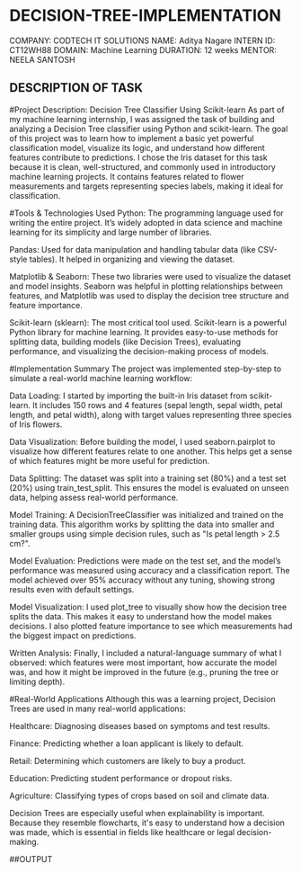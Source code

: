 # DECISION-TREE-IMPLEMENTATION
COMPANY: CODTECH IT SOLUTIONS 
NAME: Aditya Nagare
INTERN ID: CT12WH88 
DOMAIN: Machine Learning
DURATION: 12 weeks 
MENTOR: NEELA SANTOSH
## DESCRIPTION OF TASK
  #Project Description: 
Decision Tree Classifier Using Scikit-learn
As part of my machine learning internship, I was assigned the task of building and analyzing a Decision Tree classifier using Python and scikit-learn. The goal of this project was to learn how to implement a basic yet powerful classification model, visualize its logic, and understand how different features contribute to predictions. I chose the Iris dataset for this task because it is clean, well-structured, and commonly used in introductory machine learning projects. It contains features related to flower measurements and targets representing species labels, making it ideal for classification.


  #Tools & Technologies Used
Python: The programming language used for writing the entire project. It’s widely adopted in data science and machine learning for its simplicity and large number of libraries.

Pandas: Used for data manipulation and handling tabular data (like CSV-style tables). It helped in organizing and viewing the dataset.

Matplotlib & Seaborn: These two libraries were used to visualize the dataset and model insights. Seaborn was helpful in plotting relationships between features, and Matplotlib was used to display the decision tree structure and feature importance.

Scikit-learn (sklearn): The most critical tool used. Scikit-learn is a powerful Python library for machine learning. It provides easy-to-use methods for splitting data, building models (like Decision Trees), evaluating performance, and visualizing the decision-making process of models.



  #Implementation Summary
The project was implemented step-by-step to simulate a real-world machine learning workflow:

Data Loading:
I started by importing the built-in Iris dataset from scikit-learn. It includes 150 rows and 4 features (sepal length, sepal width, petal length, and petal width), along with target values representing three species of Iris flowers.

Data Visualization:
Before building the model, I used seaborn.pairplot to visualize how different features relate to one another. This helps get a sense of which features might be more useful for prediction.

Data Splitting:
The dataset was split into a training set (80%) and a test set (20%) using train_test_split. This ensures the model is evaluated on unseen data, helping assess real-world performance.

Model Training:
A DecisionTreeClassifier was initialized and trained on the training data. This algorithm works by splitting the data into smaller and smaller groups using simple decision rules, such as "Is petal length > 2.5 cm?".

Model Evaluation:
Predictions were made on the test set, and the model’s performance was measured using accuracy and a classification report. The model achieved over 95% accuracy without any tuning, showing strong results even with default settings.

Model Visualization:
I used plot_tree to visually show how the decision tree splits the data. This makes it easy to understand how the model makes decisions. I also plotted feature importance to see which measurements had the biggest impact on predictions.

Written Analysis:
Finally, I included a natural-language summary of what I observed: which features were most important, how accurate the model was, and how it might be improved in the future (e.g., pruning the tree or limiting depth).

  #Real-World Applications
Although this was a learning project, Decision Trees are used in many real-world applications:

Healthcare: Diagnosing diseases based on symptoms and test results.

Finance: Predicting whether a loan applicant is likely to default.

Retail: Determining which customers are likely to buy a product.

Education: Predicting student performance or dropout risks.

Agriculture: Classifying types of crops based on soil and climate data.

Decision Trees are especially useful when explainability is important. Because they resemble flowcharts, it's easy to understand how a decision was made, which is essential in fields like healthcare or legal decision-making.

##OUTPUT
